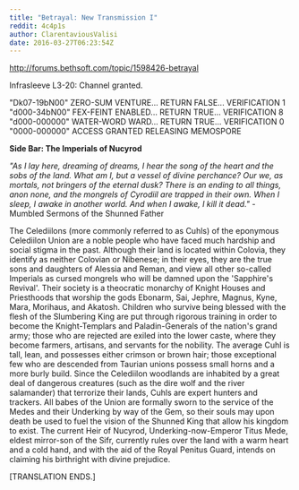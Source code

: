 ```yaml
---
title: "Betrayal: New Transmission I"
reddit: 4c4p1s
author: ClarentaviousValisi
date: 2016-03-27T06:23:54Z
---
```


http://forums.bethsoft.com/topic/1598426-betrayal

Infrasleeve L3-20: Channel granted.

"Dk07-19bN00"
ZERO-SUM VENTURE... RETURN FALSE... VERIFICATION 1
"d000-34bN00"
FEX-FEINT ENABLED... RETURN TRUE... VERIFICATION 8
"d000-000000"
WATER-WORD WARD... RETURN TRUE... VERIFICATION 0
"0000-000000"
ACCESS GRANTED RELEASING MEMOSPORE

**Side Bar: The Imperials of Nucyrod**

*"As I lay here, dreaming of dreams, I hear the song of the heart and the sobs of the land. What am I, but a vessel of divine perchance? Our we, as mortals, not bringers of the eternal dusk? There is an ending to all things, anon none, and the mongrels of Cyrodiil are trapped in their own. When I sleep, I awake in another world. And when I awake, I kill it dead."* - Mumbled Sermons of the Shunned Father

The Celediilons (more commonly referred to as Cuhls) of the eponymous Celediilon Union are a noble people who have faced much hardship and social stigma in the past. Although their land is located within Colovia, they identify as neither Colovian or Nibenese; in their eyes, they are the true sons and daughters of Alessia and Reman, and view all other so-called Imperials as cursed mongrels who will be damned upon the 'Sapphire's Revival'. Their society is a theocratic monarchy of Knight Houses and Priesthoods that worship the gods Ebonarm, Sai, Jephre, Magnus, Kyne, Mara, Morihaus, and Akatosh. Children who survive being blessed with the flesh of the Slumbering King are put through rigorous training in order to become the Knight-Templars and Paladin-Generals of the nation's grand army; those who are rejected are exiled into the lower caste, where they become farmers, artisans, and servants for the nobility. The average Cuhl is tall, lean, and possesses either crimson or brown hair; those exceptional few who are descended from Taurian unions possess small horns and a more burly build. Since the Celediilon woodlands are inhabited by a great deal of dangerous creatures (such as the dire wolf and the river salamander) that terrorize their lands, Cuhls are expert hunters and trackers. All babes of the Union are formally sworn to the service of the Medes and their Underking by way of the Gem, so their souls may upon death be used to fuel the vision of the Shunned King that allow his kingdom to exist. The current Heir of Nucyrod, Underking-now-Emperor Titus Mede, eldest mirror-son of the Sifr, currently rules over the land with a warm heart and a cold hand, and with the aid of the Royal Penitus Guard, intends on claiming his birthright with divine prejudice.

[TRANSLATION ENDS.]
